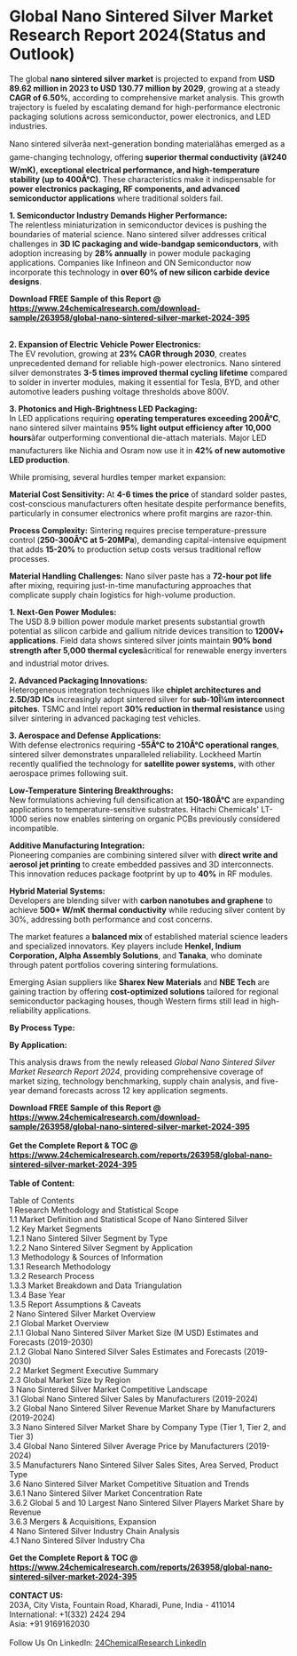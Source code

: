 <h1>Global Nano Sintered Silver Market Research Report 2024(Status and Outlook)</h1><p>The global <strong>nano sintered silver market</strong> is projected to expand from <strong>USD 89.62 million in 2023 to USD 130.77 million by 2029</strong>, growing at a steady <strong>CAGR of 6.50%</strong>, according to comprehensive market analysis. This growth trajectory is fueled by escalating demand for high-performance electronic packaging solutions across semiconductor, power electronics, and LED industries.</p><p>Nano sintered silverâa next-generation bonding materialâhas emerged as a game-changing technology, offering <strong>superior thermal conductivity (â¥240 W/mK), exceptional electrical performance, and high-temperature stability (up to 400Â°C)</strong>. These characteristics make it indispensable for <strong>power electronics packaging, RF components, and advanced semiconductor applications</strong> where traditional solders fail.</p><p><strong>1. Semiconductor Industry Demands Higher Performance:</strong><br>
The relentless miniaturization in semiconductor devices is pushing the boundaries of material science. Nano sintered silver addresses critical challenges in <strong>3D IC packaging and wide-bandgap semiconductors</strong>, with adoption increasing by <strong>28% annually</strong> in power module packaging applications. Companies like Infineon and ON Semiconductor now incorporate this technology in <strong>over 60% of new silicon carbide device designs</strong>.</p><div><b>Download FREE Sample of this Report @ 
            <a href="https://www.24chemicalresearch.com/download-sample/263958/global-nano-sintered-silver-market-2024-395">
            https://www.24chemicalresearch.com/download-sample/263958/global-nano-sintered-silver-market-2024-395</a></b></div><br><p><strong>2. Expansion of Electric Vehicle Power Electronics:</strong><br>
The EV revolution, growing at <strong>23% CAGR through 2030</strong>, creates unprecedented demand for reliable high-power electronics. Nano sintered silver demonstrates <strong>3-5 times improved thermal cycling lifetime</strong> compared to solder in inverter modules, making it essential for Tesla, BYD, and other automotive leaders pushing voltage thresholds above 800V.</p><p><strong>3. Photonics and High-Brightness LED Packaging:</strong><br>
In LED applications requiring <strong>operating temperatures exceeding 200Â°C</strong>, nano sintered silver maintains <strong>95% light output efficiency after 10,000 hours</strong>âfar outperforming conventional die-attach materials. Major LED manufacturers like Nichia and Osram now use it in <strong>42% of new automotive LED production</strong>.</p><p>While promising, several hurdles temper market expansion:</p><p><strong>Material Cost Sensitivity:</strong> At <strong>4-6 times the price</strong> of standard solder pastes, cost-conscious manufacturers often hesitate despite performance benefits, particularly in consumer electronics where profit margins are razor-thin.</p><p><strong>Process Complexity:</strong> Sintering requires precise temperature-pressure control (<strong>250-300Â°C at 5-20MPa</strong>), demanding capital-intensive equipment that adds <strong>15-20%</strong> to production setup costs versus traditional reflow processes.</p><p><strong>Material Handling Challenges:</strong> Nano silver paste has a <strong>72-hour pot life</strong> after mixing, requiring just-in-time manufacturing approaches that complicate supply chain logistics for high-volume production.</p><p><strong>1. Next-Gen Power Modules:</strong><br>
The USD 8.9 billion power module market presents substantial growth potential as silicon carbide and gallium nitride devices transition to <strong>1200V+ applications</strong>. Field data shows sintered silver joints maintain <strong>90% bond strength after 5,000 thermal cycles</strong>âcritical for renewable energy inverters and industrial motor drives.</p><p><strong>2. Advanced Packaging Innovations:</strong><br>
Heterogeneous integration techniques like <strong>chiplet architectures and 2.5D/3D ICs</strong> increasingly adopt sintered silver for <strong>sub-10Î¼m interconnect pitches</strong>. TSMC and Intel report <strong>30% reduction in thermal resistance</strong> using silver sintering in advanced packaging test vehicles.</p><p><strong>3. Aerospace and Defense Applications:</strong><br>
With defense electronics requiring <strong>-55Â°C to 210Â°C operational ranges</strong>, sintered silver demonstrates unparalleled reliability. Lockheed Martin recently qualified the technology for <strong>satellite power systems</strong>, with other aerospace primes following suit.</p><p><strong>Low-Temperature Sintering Breakthroughs:</strong><br>
	New formulations achieving full densification at <strong>150-180Â°C</strong> are expanding applications to temperature-sensitive substrates. Hitachi Chemicals' LT-1000 series now enables sintering on organic PCBs previously considered incompatible.</p><p><strong>Additive Manufacturing Integration:</strong><br>
	Pioneering companies are combining sintered silver with <strong>direct write and aerosol jet printing</strong> to create embedded passives and 3D interconnects. This innovation reduces package footprint by up to <strong>40%</strong> in RF modules.</p><p><strong>Hybrid Material Systems:</strong><br>
	Developers are blending silver with <strong>carbon nanotubes and graphene</strong> to achieve <strong>500+ W/mK thermal conductivity</strong> while reducing silver content by 30%, addressing both performance and cost concerns.</p><p>The market features a <strong>balanced mix</strong> of established material science leaders and specialized innovators. Key players include <strong>Henkel, Indium Corporation, Alpha Assembly Solutions</strong>, and <strong>Tanaka</strong>, who dominate through patent portfolios covering sintering formulations.</p><p>Emerging Asian suppliers like <strong>Sharex New Materials</strong> and <strong>NBE Tech</strong> are gaining traction by offering <strong>cost-optimized solutions</strong> tailored for regional semiconductor packaging houses, though Western firms still lead in high-reliability applications.</p><p><strong>By Process Type:</strong></p><p><strong>By Application:</strong></p><p>This analysis draws from the newly released <em>Global Nano Sintered Silver Market Research Report 2024</em>, providing comprehensive coverage of market sizing, technology benchmarking, supply chain analysis, and five-year demand forecasts across 12 key application segments.</p><div><b>Download FREE Sample of this Report @ 
            <a href="https://www.24chemicalresearch.com/download-sample/263958/global-nano-sintered-silver-market-2024-395">
            https://www.24chemicalresearch.com/download-sample/263958/global-nano-sintered-silver-market-2024-395</a></b></div><br><div><b>Get the Complete Report & TOC @ 
            <a href="https://www.24chemicalresearch.com/reports/263958/global-nano-sintered-silver-market-2024-395">
            https://www.24chemicalresearch.com/reports/263958/global-nano-sintered-silver-market-2024-395</a></b></div><br>
            <b>Table of Content:</b><p>Table of Contents<br />
1 Research Methodology and Statistical Scope<br />
1.1 Market Definition and Statistical Scope of Nano Sintered Silver<br />
1.2 Key Market Segments<br />
1.2.1 Nano Sintered Silver Segment by Type<br />
1.2.2 Nano Sintered Silver Segment by Application<br />
1.3 Methodology & Sources of Information<br />
1.3.1 Research Methodology<br />
1.3.2 Research Process<br />
1.3.3 Market Breakdown and Data Triangulation<br />
1.3.4 Base Year<br />
1.3.5 Report Assumptions & Caveats<br />
2 Nano Sintered Silver Market Overview<br />
2.1 Global Market Overview<br />
2.1.1 Global Nano Sintered Silver Market Size (M USD) Estimates and Forecasts (2019-2030)<br />
2.1.2 Global Nano Sintered Silver Sales Estimates and Forecasts (2019-2030)<br />
2.2 Market Segment Executive Summary<br />
2.3 Global Market Size by Region<br />
3 Nano Sintered Silver Market Competitive Landscape<br />
3.1 Global Nano Sintered Silver Sales by Manufacturers (2019-2024)<br />
3.2 Global Nano Sintered Silver Revenue Market Share by Manufacturers (2019-2024)<br />
3.3 Nano Sintered Silver Market Share by Company Type (Tier 1, Tier 2, and Tier 3)<br />
3.4 Global Nano Sintered Silver Average Price by Manufacturers (2019-2024)<br />
3.5 Manufacturers Nano Sintered Silver Sales Sites, Area Served, Product Type<br />
3.6 Nano Sintered Silver Market Competitive Situation and Trends<br />
3.6.1 Nano Sintered Silver Market Concentration Rate<br />
3.6.2 Global 5 and 10 Largest Nano Sintered Silver Players Market Share by Revenue<br />
3.6.3 Mergers & Acquisitions, Expansion<br />
4 Nano Sintered Silver Industry Chain Analysis<br />
4.1 Nano Sintered Silver Industry Cha</p><div><b>Get the Complete Report & TOC @ 
            <a href="https://www.24chemicalresearch.com/reports/263958/global-nano-sintered-silver-market-2024-395">
            https://www.24chemicalresearch.com/reports/263958/global-nano-sintered-silver-market-2024-395</a></b></div><br><b>CONTACT US:</b><br>
            203A, City Vista, Fountain Road, Kharadi, Pune, India - 411014<br>
            International: +1(332) 2424 294<br>
            Asia: +91 9169162030 <br><br>
            Follow Us On LinkedIn: <a href="https://www.linkedin.com/company/24chemicalresearch/">24ChemicalResearch LinkedIn</a>